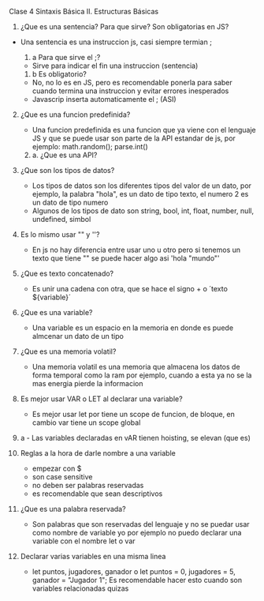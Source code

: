 Clase 4 Sintaxis Básica II. Estructuras Básicas


1. ¿Que es una sentencia? Para que sirve? Son obligatorias en JS?
- Una sentencia es una instruccion js, casi siempre termian ;

    1. a Para que sirve el ;?
    - Sirve para indicar el fin una instruccion (sentencia)
    1. b Es obligatorio?
    - No, no lo es en JS, pero es recomendable ponerla para saber cuando termina una instruccion y evitar errores inesperados
    - Javascrip inserta automaticamente el ; (ASI)



2. ¿Que es una funcion predefinida?
    - Una funcion predefinida es una funcion que ya viene con el lenguaje
    JS y que se puede usar son parte de la API estandar de js, por ejemplo: math.random(); parse.int()

    2. a. ¿Que es una API?



3. ¿Que son los tipos de datos?
    - Los tipos de datos son los diferentes tipos del valor de un dato, por ejemplo,
    la palabra "hola", es un dato de tipo texto, el numero 2 es un dato de tipo numero 
    - Algunos de los tipos de dato son string, bool, int, float, number, null, undefined, simbol


4. Es lo mismo usar "" y ''?
    - En js no hay diferencia entre usar uno u otro pero si tenemos un texto que tiene "" se puede hacer algo asi 'hola "mundo"'



5. ¿Que es texto concatenado?
    - Es unir una cadena con otra, que se hace el signo + o ´texto ${variable}´ 



6. ¿Que es una variable?
    - Una variable es un espacio en la memoria en donde es 
    puede almcenar un dato de un tipo 



7. ¿Que es una memoria volatil?
    - Una memoria volatil es una memoria que almacena los datos de forma temporal 
    como la ram por ejemplo, cuando a esta ya no se la mas energia pierde la informacion 



8. Es mejor usar VAR o LET al declarar una variable?
    - Es mejor usar let por tiene un scope de funcion, de bloque, 
    en cambio var tiene un scope global


8. a - Las variables declaradas en vAR tienen hoisting, se elevan (que es)


9. Reglas a la hora de darle nombre a una variable 
    - empezar con $
    - son case sensitive 
    - no deben ser palabras reservadas 
    - es recomendable que sean descriptivos


10. ¿Que es una palabra reservada?
    - Son palabras que son reservadas del lenguaje y no se puedar usar como nombre de variable 
    yo por ejemplo no puedo declarar una variable con el nombre let o var 



11. Declarar varias variables en una misma linea
    - let puntos, jugadores, ganador o 
      let puntos = 0, jugadores = 5, ganador = "Jugador 1";
    Es recomendable hacer esto cuando son variables relacionadas quizas 
